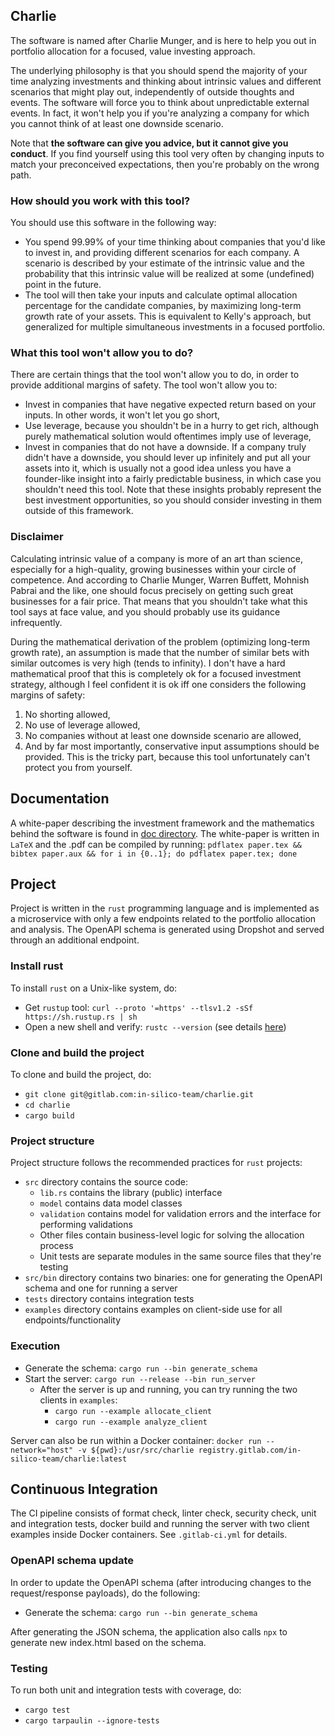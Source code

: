 ## Charlie

The software is named after Charlie Munger, and is here to help you out in portfolio allocation for a focused, value
investing approach.

The underlying philosophy is that you should spend the majority of your time analyzing investments and thinking about
intrinsic values and different scenarios that might play out, independently of outside thoughts and events. The software
will force you to think about unpredictable external events. In fact, it won't help you if you're analyzing a company
for which you cannot think of at least one downside scenario.

Note that **the software can give you advice, but it cannot give you conduct**. If you find yourself using this tool
very often by changing inputs to match your preconceived expectations, then you're probably on the wrong path.

### How should you work with this tool?

You should use this software in the following way:
- You spend 99.99% of your time thinking about companies that you'd like to invest in, and providing different scenarios
  for each company. A scenario is described by your estimate of the intrinsic value and the probability that this
  intrinsic value will be realized at some (undefined) point in the future.
- The tool will then take your inputs and calculate optimal allocation percentage for the candidate companies, by
  maximizing long-term growth rate of your assets. This is equivalent to Kelly's approach, but generalized for multiple
  simultaneous investments in a focused portfolio.

### What this tool won't allow you to do?

There are certain things that the tool won't allow you to do, in order to provide additional margins of safety. The
tool won't allow you to:
- Invest in companies that have negative expected return based on your inputs. In other words, it won't let you go
  short,
- Use leverage, because you shouldn't be in a hurry to get rich, although purely mathematical solution would
  oftentimes imply use of leverage,
- Invest in companies that do not have a downside. If a company truly didn't have a downside, you should lever up
  infinitely and put all your assets into it, which is usually not a good idea unless you have a founder-like insight
  into a fairly predictable business, in which case you shouldn't need this tool. Note that these insights probably
  represent the best investment opportunities, so you should consider investing in them outside of this framework.

### Disclaimer

Calculating intrinsic value of a company is more of an art than science, especially for a high-quality, growing
businesses within your circle of competence. And according to Charlie Munger, Warren Buffett, Mohnish Pabrai and the
like, one should focus precisely on getting such great businesses for a fair price. That means that you shouldn't take
what this tool says at face value, and you should probably use its guidance infrequently.

During the mathematical derivation of the problem (optimizing long-term growth rate), an assumption is made that the
number of similar bets with similar outcomes is very high (tends to infinity). I don't have a hard mathematical proof
that this is completely ok for a focused investment strategy, although I feel confident it is ok iff one considers the
following margins of safety:
1. No shorting allowed,
2. No use of leverage allowed,
3. No companies without at least one downside scenario are allowed,
4. And by far most importantly, conservative input assumptions should be provided. This is the tricky part, because this
   tool unfortunately can't protect you from yourself.

## Documentation

A white-paper describing the investment framework and the mathematics behind the software is found in
[doc directory](/doc). The white-paper is written in `LaTeX` and the .pdf can be compiled by running:
`pdflatex paper.tex && bibtex paper.aux && for i in {0..1}; do pdflatex paper.tex; done`

## Project

Project is written in the `rust` programming language and is implemented as a microservice with only a few endpoints
related to the portfolio allocation and analysis. The OpenAPI schema is generated using Dropshot and served through an
additional endpoint.

### Install rust

To install `rust` on a Unix-like system, do:
- Get `rustup` tool: `curl --proto '=https' --tlsv1.2 -sSf https://sh.rustup.rs | sh`
- Open a new shell and verify: `rustc --version` (see details [here](https://www.rust-lang.org/tools/install))

### Clone and build the project

To clone and build the project, do:
- `git clone git@gitlab.com:in-silico-team/charlie.git`
- `cd charlie`
- `cargo build`

### Project structure

Project structure follows the recommended practices for `rust` projects:
- `src` directory contains the source code:
  - `lib.rs` contains the library (public) interface
  - `model` contains data model classes
  - `validation` contains model for validation errors and the interface for performing validations
  - Other files contain business-level logic for solving the allocation process
  - Unit tests are separate modules in the same source files that they're testing
- `src/bin` directory contains two binaries: one for generating the OpenAPI schema and one for running a server
- `tests` directory contains integration tests
- `examples` directory contains examples on client-side use for all endpoints/functionality

### Execution

- Generate the schema: `cargo run --bin generate_schema`
- Start the server: `cargo run --release --bin run_server`
  - After the server is up and running, you can try running the two clients in `examples`:
    - `cargo run --example allocate_client`
    - `cargo run --example analyze_client`

Server can also be run within a Docker container: `docker run --network="host" -v ${pwd}:/usr/src/charlie registry.gitlab.com/in-silico-team/charlie:latest`

## Continuous Integration

The CI pipeline consists of format check, linter check, security check, unit and integration tests, docker build and
running the server with two client examples inside Docker containers. See `.gitlab-ci.yml` for details.

### OpenAPI schema update

In order to update the OpenAPI schema (after introducing changes to the request/response payloads), do the following:
- Generate the schema: `cargo run --bin generate_schema`

After generating the JSON schema, the application also calls `npx` to generate new index.html based on the schema. 

### Testing

To run both unit and integration tests with coverage, do:
- `cargo test`
- `cargo tarpaulin --ignore-tests`

